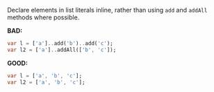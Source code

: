Declare elements in list literals inline, rather than using `add` and 
`addAll` methods where possible.


**BAD:**
```dart
var l = ['a']..add('b')..add('c');
var l2 = ['a']..addAll(['b', 'c']);
```

**GOOD:**
```dart
var l = ['a', 'b', 'c'];
var l2 = ['a', 'b', 'c'];
```
